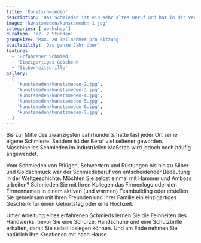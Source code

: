 ```yaml
---
title: 'Kunstschmieden'
description: 'Das Schmieden ist ein sehr altes Beruf und hat in der Vergangenheit viele Werkstücke hervorgebracht.'
image: 'kunstsmeden/kunstsmeden-1.jpg'
categories: ['workshop']
duration: '+/- 2 Stunden'
groupSize: 'Max. 20 Teilnehmer pro Sitzung'
availability: 'Das ganze Jahr über'
features:
  - 'Erfahrener Schmied'
  - 'Einzigartiges Geschenk'
  - 'Sicherheitsbrille'
gallery:
  [
    'kunstsmeden/kunstsmeden-2.jpg',
    'kunstsmeden/kunstsmeden-3.jpg',
    'kunstsmeden/kunstsmeden-4.jpg',
    'kunstsmeden/kunstsmeden-5.jpg',
    'kunstsmeden/kunstsmeden-6.jpg',
    'kunstsmeden/kunstsmeden-7.jpg',
  ]
---
```


Bis zur Mitte des zwanzigsten Jahrhunderts hatte fast jeder Ort seine eigene Schmiede. Seitdem ist der Beruf viel seltener geworden. Maschinelles Schmieden im industriellen Maßstab wird jedoch noch häufig angewendet.

Vom Schmieden von Pflügen, Schwertern und Rüstungen bis hin zu Silber- und Goldschmuck war der Schmiedeberuf von entscheidender Bedeutung in der Weltgeschichte.
Möchten Sie selbst einmal mit Hammer und Amboss arbeiten? Schmieden Sie mit Ihren Kollegen das Firmenlogo oder den Firmennamen in einem aktiven (und warmen) Teambuilding oder erstellen Sie gemeinsam mit Ihren Freunden und Ihrer Familie ein einzigartiges Geschenk für einen Geburtstag oder eine Hochzeit.

Unter Anleitung eines erfahrenen Schmieds lernen Sie die Feinheiten des Handwerks, bevor Sie eine Schürze, Handschuhe und eine Schutzbrille erhalten, damit Sie selbst loslegen können. Und am Ende nehmen Sie natürlich Ihre Kreationen mit nach Hause.
